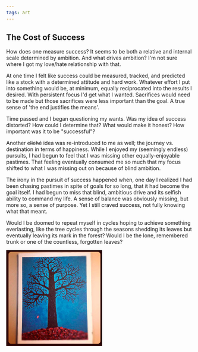 ```yaml
---
tags: art
---
```


<article>
<h1>The Cost of Success</h1>
<section>
<p>How does one measure success? It seems to be both a relative and internal scale determined by ambition. And what drives ambition? I'm not sure where I got my love/hate relationship with that.</p>
<p>At one time I felt like success could be measured, tracked, and predicted like a stock with a determined attitude and hard work. Whatever effort I put into something would be, at minimum, equally reciprocated into the results I desired. With persistent focus I'd get what I wanted. Sacrifices would need to be made but those sacrifices were less important than the goal. A true sense of 'the end justifies the means'.</p>
<p>Time passed and I began questioning my wants. Was my idea of success distorted? How could I determine that? What would make it honest? How important was it to be "successful"?</p>
<p>Another <del>cliché</del> idea was re-introduced to me as well; the journey vs. destination in terms of happiness. While I enjoyed my (seemingly endless) pursuits, I had begun to feel that I was missing other equally-enjoyable pastimes. That feeling eventually consumed me so much that my focus shifted to what I was missing out on because of blind ambition.</p>
<p>The irony in the pursuit of success happened when, one day I realized I had been chasing pastimes in spite of goals for so long, that it had become the goal itself. I had begun to miss that blind, ambitious drive and its selfish ability to command my life. A sense of balance was obviously missing, but more so, a sense of purpose. Yet I still craved success, not fully knowing what that meant.</p>
<p>Would I be doomed to repeat myself in cycles hoping to achieve something everlasting, like the tree cycles through the seasons shedding its leaves but eventually leaving its mark in the forest? Would I be the lone, remembered trunk or one of the countless, forgotten leaves?</p>
</section>
<aside><a href="images/CostOfSuccess.jpg" class="luminous" title="The Cost of Success"><img src="images/CostOfSuccess-thumb.jpg" width="258" height="258"></a></aside>
</article>

